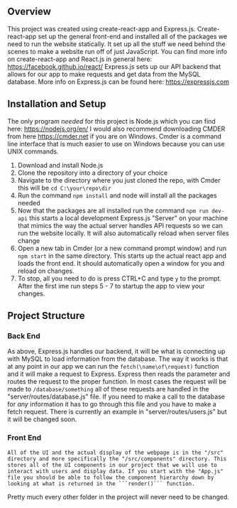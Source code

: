 ## Overview
This project was created using create-react-app and Express.js. Create-react-app set up the general front-end and installed all of the packages we need to run the website statically. It set up all the stuff we need behind the scenes to make a website run off of just JavaScript. You can find more info on create-react-app and React.js in general here: https://facebook.github.io/react/ Express.js sets up our API backend that allows for our app to make requests and get data from the MySQL database. More info on Express.js can be found here: https://expressjs.com 

## Installation and Setup
The only program *needed* for this project is Node.js which you can find here: https://nodejs.org/en/ I would also recommend downloading CMDER from here https://cmder.net if you are on Windows. Cmder is a command line interface that is much easier to use on Windows because you can use UNIX commands.
  1. Download and install Node.js
  2. Clone the repository into a directory of your choice
  3. Navigate to the directory where you just cloned the repo, with Cmder this will be `cd C:\your\repo\dir`
  4. Run the command `npm install` and node will install all the packages needed
  5. Now that the packages are all installed run the command `npm run dev-api` this starts a local development Express.js "Server" on your machine that mimics the way the actual server handles API requests so we can run the website locally. It will also automatically reload when server files change
  6. Open a new tab in Cmder (or a new command prompt window) and run `npm start` in the same directory. This starts up the actual react app and loads the front end. It should automatically open a window for you and reload on changes.
  7. To stop, all you need to do is press CTRL+C and type `y` to the prompt. 
After the first ime run steps 5 - 7 to startup the app to view your changes.

## Project Structure
  ### Back End
  As above, Express.js handles our backend, it will be what is connecting up with MySQL to load information from the database. The way it works is that at any point in our app we can run the ```fetch(\name\of\request)``` function and it will make a request to Express. Express then reads the parameter and routes the request to the proper function. In most cases the request will be made to ```/database/something``` all of these requests are handled in the "server/routes/database.js" file. If you need to make a call to the database for *any* information it has to go through this file and you have to make a fetch request. There is currently an example in "server/routes/users.js" but it will be changed soon.
  ### Front End
    All of the UI and the actual display of the webpage is in the "/src" directory and more specifically the "/src/components" directory. This stores all of the UI components in our project that we will use to interact with users and display data. If you start with the "App.js" file you should be able to follow the component hierarchy down by looking at what is returned in the ```render()``` function.
  Pretty much every other folder in the project will never need to be changed.
